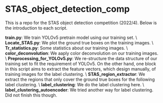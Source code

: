 # STAS_object_detection_comp
This is a repo for the STAS object detection competition (2022/4). Below is the introduction to each script.

**train.py**: We train YOLOv5 pretrain model using our training set. \\
**Locate_STAS.py**: We plot the ground true boxes on the training images. \\
**Tr_statistics.py**: Some statistics about our training images. \\
**color_deconvolution**: We aaply color deconvolution on our training images. \\
**Preprocessing_for_YOLOv5.py**: We re-structure the data structure of our training set to fit the requirement of YOLOv5. On the other hand, one block in this script aims to extract the feature vectors, which design manually, of training images for the label clustering. \\
**STAS_region_extractor**: We extract the regions that only cover the ground true boxes for the following label clustering. \\
**label_clustering**: We do the label clustering here. \\
**label_clustering_autoencoder**: We tried another way for label clustering. Did not finish this though.




